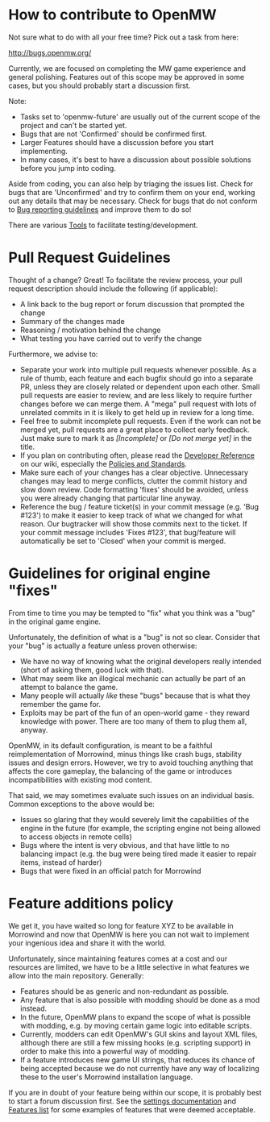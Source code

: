 How to contribute to OpenMW
=======================

Not sure what to do with all your free time? Pick out a task from here:

http://bugs.openmw.org/

Currently, we are focused on completing the MW game experience and general polishing. Features out of this scope may be approved in some cases, but you should probably start a discussion first.

Note:
- Tasks set to 'openmw-future' are usually out of the current scope of the project and can't be started yet.
- Bugs that are not 'Confirmed' should be confirmed first.
- Larger Features should have a discussion before you start implementing.
- In many cases, it's best to have a discussion about possible solutions before you jump into coding.

Aside from coding, you can also help by triaging the issues list. Check for bugs that are 'Unconfirmed' and try to confirm them on your end, working out any details that may be necessary. Check for bugs that do not conform to [Bug reporting guidelines](https://wiki.openmw.org/index.php?title=Bug_Reporting_Guidelines) and improve them to do so!

There are various [Tools](https://wiki.openmw.org/index.php?title=Tools) to facilitate testing/development.

Pull Request Guidelines
=======================

Thought of a change? Great! To facilitate the review process, your pull request description should include the following (if applicable):

* A link back to the bug report or forum discussion that prompted the change
* Summary of the changes made
* Reasoning / motivation behind the change
* What testing you have carried out to verify the change

Furthermore, we advise to:

* Separate your work into multiple pull requests whenever possible. As a rule of thumb, each feature and each bugfix should go into a separate PR, unless they are closely related or dependent upon each other. Small pull requests are easier to review, and are less likely to require further changes before we can merge them. A "mega" pull request with lots of unrelated commits in it is likely to get held up in review for a long time.
* Feel free to submit incomplete pull requests. Even if the work can not be merged yet, pull requests are a great place to collect early feedback. Just make sure to mark it as *[Incomplete]* or *[Do not merge yet]* in the title.
* If you plan on contributing often, please read the [Developer Reference](https://wiki.openmw.org/index.php?title=Developer_Reference) on our wiki, especially the [Policies and Standards](https://wiki.openmw.org/index.php?title=Policies_and_Standards).
* Make sure each of your changes has a clear objective. Unnecessary changes may lead to merge conflicts, clutter the commit history and slow down review. Code formatting 'fixes' should be avoided, unless you were already changing that particular line anyway.
* Reference the bug / feature ticket(s) in your commit message (e.g. 'Bug #123') to make it easier to keep track of what we changed for what reason. Our bugtracker will show those commits next to the ticket. If your commit message includes 'Fixes #123', that bug/feature will automatically be set to 'Closed' when your commit is merged.

Guidelines for original engine "fixes"
=================================

From time to time you may be tempted to "fix" what you think was a "bug" in the original game engine.

Unfortunately, the definition of what is a "bug" is not so clear. Consider that your "bug" is actually a feature unless proven otherwise:

* We have no way of knowing what the original developers really intended (short of asking them, good luck with that).
* What may seem like an illogical mechanic can actually be part of an attempt to balance the game. 
* Many people will actually <i>like</i> these "bugs" because that is what they remember the game for.
* Exploits may be part of the fun of an open-world game - they reward knowledge with power. There are too many of them to plug them all, anyway.

OpenMW, in its default configuration, is meant to be a faithful reimplementation of Morrowind, minus things like crash bugs, stability issues and design errors. However, we try to avoid touching anything that affects the core gameplay, the balancing of the game or introduces incompatibilities with existing mod content.

That said, we may sometimes evaluate such issues on an individual basis. Common exceptions to the above would be:

* Issues so glaring that they would severely limit the capabilities of the engine in the future (for example, the scripting engine not being allowed to access objects in remote cells)
* Bugs where the intent is very obvious, and that have little to no balancing impact (e.g. the bug were being tired made it easier to repair items, instead of harder)
* Bugs that were fixed in an official patch for Morrowind 

Feature additions policy
=====================

We get it, you have waited so long for feature XYZ to be available in Morrowind and now that OpenMW is here you can not wait to implement your ingenious idea and share it with the world.

Unfortunately, since maintaining features comes at a cost and our resources are limited, we have to be a little selective in what features we allow into the main repository. Generally:

- Features should be as generic and non-redundant as possible.
- Any feature that is also possible with modding should be done as a mod instead.
- In the future, OpenMW plans to expand the scope of what is possible with modding, e.g. by moving certain game logic into editable scripts.
- Currently, modders can edit OpenMW's GUI skins and layout XML files, although there are still a few missing hooks (e.g. scripting support) in order to make this into a powerful way of modding.
- If a feature introduces new game UI strings, that reduces its chance of being accepted because we do not currently have any way of localizing these to the user's Morrowind installation language.

If you are in doubt of your feature being within our scope, it is probably best to start a forum discussion first. See the [settings documentation](https://openmw.readthedocs.io/en/stable/reference/modding/settings/index.html) and [Features list](https://wiki.openmw.org/index.php?title=Features) for some examples of features that were deemed acceptable.
